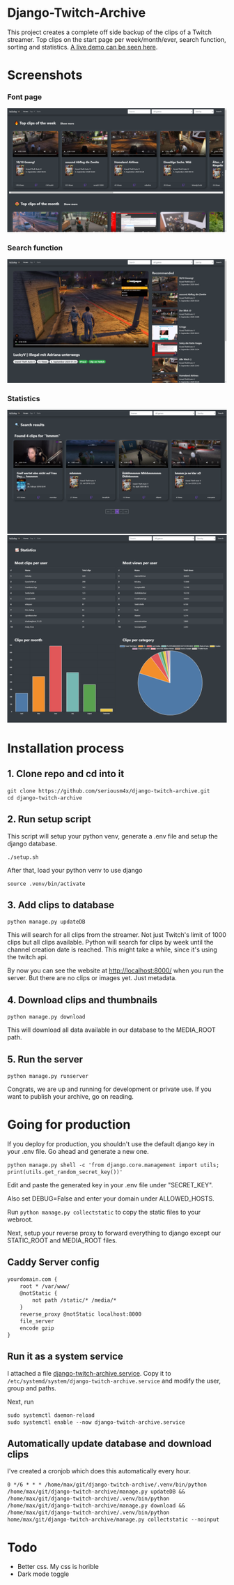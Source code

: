
# Django-Twitch-Archive

This project creates a complete off side backup of the clips of a Twitch streamer. Top clips on the start page per week/month/ever, search function, sorting and statistics. [A live demo can be seen here](https://clips.itssoley.de/).

# Screenshots

### Font page
![images/screenshot1.png](images/screenshot1.png)

### Search function
![images/screenshot2.png](images/screenshot2.png)

### Statistics
![images/screenshot3.png](images/screenshot3.png)
![images/screenshot4.png](images/screenshot4.png)

# Installation process

## 1. Clone repo and cd into it

```
git clone https://github.com/seriousm4x/django-twitch-archive.git
cd django-twitch-archive
```

## 2. Run setup script

This script will setup your python venv, generate a .env file and setup the django database.

```
./setup.sh
```

After that, load your python venv to use django

```
source .venv/bin/activate
```

## 3. Add clips to database

```
python manage.py updateDB
```

This will search for all clips from the streamer. Not just Twitch's limit of 1000 clips but all clips available. Python will search for clips by week until the channel creation date is reached. This might take a while, since it's using the twitch api.

By now you can see the website at [http://localhost:8000/](http://localhost:8000/) when you run the server. But there are no clips or images yet. Just metadata.

## 4. Download clips and thumbnails

```
python manage.py download
```

This will download all data available in our database to the MEDIA_ROOT path.

## 5. Run the server

```
python manage.py runserver
```

Congrats, we are up and running for development or private use. If you want to publish your archive, go on reading.

# Going for production

If you deploy for production, you shouldn't use the default django key in your .env file. Go ahead and generate a new one.

```
python manage.py shell -c 'from django.core.management import utils; print(utils.get_random_secret_key())'
```

Edit and paste the generated key in your .env file under "SECRET_KEY".

Also set DEBUG=False and enter your domain under ALLOWED_HOSTS.

Run `python manage.py collectstatic` to copy the static files to your webroot.

Next, setup your reverse proxy to forward everything to django except our STATIC_ROOT and MEDIA_ROOT files.

## Caddy Server config

```
yourdomain.com {
    root * /var/www/
    @notStatic {
        not path /static/* /media/*
    }
    reverse_proxy @notStatic localhost:8000
    file_server
    encode gzip
}
```

## Run it as a system service

I attached a file [django-twitch-archive.service](django-twitch-archive.service). Copy it to `/etc/systemd/system/django-twitch-archive.service` and modify the user, group and paths.

Next, run 

```
sudo systemctl daemon-reload
sudo systemctl enable --now django-twitch-archive.service
```

## Automatically update database and download clips

I've created a cronjob which does this automatically every hour.

```
0 */6 * * * /home/max/git/django-twitch-archive/.venv/bin/python /home/max/git/django-twitch-archive/manage.py updateDB && /home/max/git/django-twitch-archive/.venv/bin/python /home/max/git/django-twitch-archive/manage.py download && /home/max/git/django-twitch-archive/.venv/bin/python home/max/git/django-twitch-archive/manage.py collectstatic --noinput
```

# Todo

* Better css. My css is horible
* Dark mode toggle
